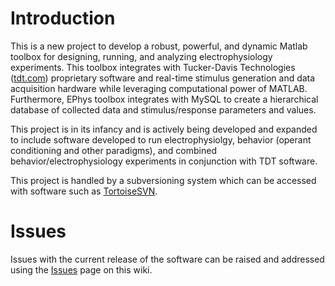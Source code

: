 # Introduction #

This is a new project to develop a robust, powerful, and dynamic Matlab toolbox for designing, running, and analyzing electrophysiology experiments.  This toolbox integrates with Tucker-Davis Technologies ([tdt.com](http://www.tdt.com)) proprietary software and real-time stimulus generation and data acquisition hardware while leveraging computational power of MATLAB.  Furthermore, EPhys toolbox integrates with MySQL to create a hierarchical database of collected data and stimulus/response parameters and values.

This project is in its infancy and is actively being developed and expanded to include software developed to run electrophysiolgy, behavior (operant conditioning and other paradigms), and combined behavior/electrophysiology experiments in conjunction with TDT software.

This project is handled by a subversioning system which can be accessed with software such as [TortoiseSVN](http://tortoisesvn.net).

# Issues #
Issues with the current release of the software can be raised and addressed using the [Issues](https://code.google.com/p/ephys/issues) page on this wiki.